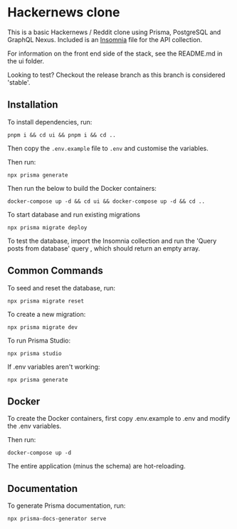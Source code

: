 # Hackernews clone

This is a basic Hackernews / Reddit clone using Prisma, PostgreSQL and GraphQL Nexus. Included is an [Insomnia](https://insomnia.rest/) file for the API collection.

For information on the front end side of the stack, see the README.md in the ui folder.

Looking to test? Checkout the release branch as this branch is considered 'stable'.

## Installation

To install dependencies, run:

```
pnpm i && cd ui && pnpm i && cd ..
```

Then copy the `.env.example` file to `.env` and customise the variables.

Then run:

```
npx prisma generate
```

Then run the below to build the Docker containers:

```
docker-compose up -d && cd ui && docker-compose up -d && cd ..
```

To start database and run existing migrations

```
npx prisma migrate deploy
```

To test the database, import the Insomnia collection and run the 'Query posts from database' query
, which should return an empty array.


## Common Commands

To seed and reset the database, run:

```
npx prisma migrate reset
```

To create a new migration:

```
npx prisma migrate dev
```

To run Prisma Studio: 

```
npx prisma studio
```

If .env variables aren't working:

```
npx prisma generate
```

## Docker

To create the Docker containers, first copy .env.example to .env and modify the .env variables.

Then run:

```
docker-compose up -d
```

The entire application (minus the schema) are hot-reloading.

## Documentation

To generate Prisma documentation, run:

```
npx prisma-docs-generator serve
```

